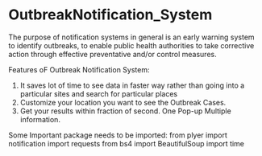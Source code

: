 # OutbreakNotification_System
The purpose of notification systems in general is an early warning system to identify outbreaks, to enable public health authorities to take corrective action through effective preventative and/or control measures.

Features oF Outbreak Notification System:
 1) It saves lot of time to see data in faster way rather than going into a particular sites and search for  particular places
 2) Customize your location you want to see the Outbreak Cases.
 3) Get your results within fraction of second. One Pop-up Multiple information.

Some Important package needs to be imported:
  from plyer import notification
  import requests
  from bs4 import BeautifulSoup
  import time
